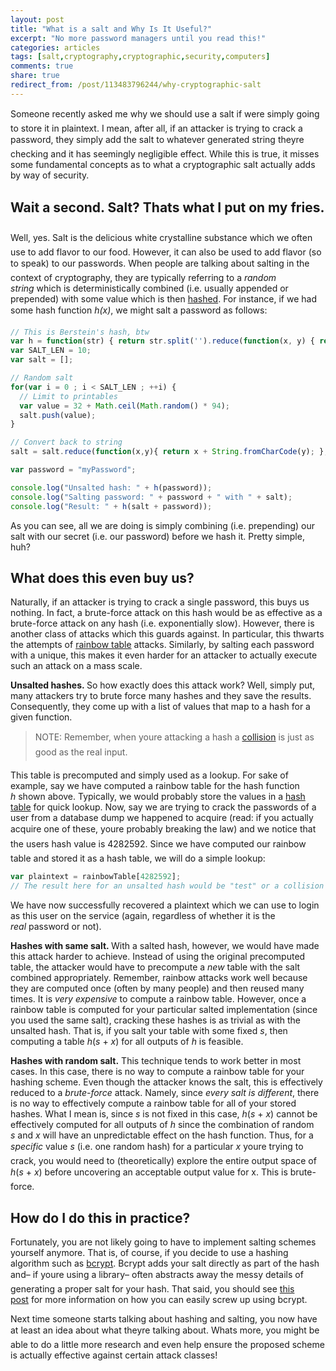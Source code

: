 ```yaml
---
layout: post
title: "What is a salt and Why Is It Useful?"
excerpt: "No more password managers until you read this!"
categories: articles
tags: [salt,cryptography,cryptographic,security,computers]
comments: true
share: true
redirect_from: /post/113483796244/why-cryptographic-salt
---
```


<p>Someone recently asked me why we should use a salt if were simply going to store it in plaintext. I mean, after all, if an attacker is trying to crack a password, they simply add the salt to whatever generated string theyre checking and it has seemingly negligible effect. While this is true, it misses some fundamental concepts as to what a cryptographic salt actually adds by way of security.</p><h2>Wait a second. Salt? Thats what I put on my fries.</h2><p>Well, yes. Salt is the delicious white crystalline substance which we often use to add flavor to our food. However, it can also be used to add flavor (so to speak) to our passwords. When people are talking about salting in the context of cryptography, they are typically referring to a <i>random string</i> which is deterministically combined (i.e. usually appended or prepended) with some value which is then <a href="http://en.wikipedia.org/wiki/Hash_function" target="_blank">hashed</a>. For instance, if we had some hash function <i>h(x)</i>, we might salt a password as follows:</p>

```javascript
// This is Berstein's hash, btw
var h = function(str) { return str.split('').reduce(function(x, y) { return 33 * x + y.charCodeAt(); }, 0); };
var SALT_LEN = 10;
var salt = [];

// Random salt
for(var i = 0 ; i < SALT_LEN ; ++i) {
  // Limit to printables
  var value = 32 + Math.ceil(Math.random() * 94);
  salt.push(value);
}

// Convert back to string
salt = salt.reduce(function(x,y){ return x + String.fromCharCode(y); }, "");

var password = "myPassword";

console.log("Unsalted hash: " + h(password));
console.log("Salting password: " + password + " with " + salt);
console.log("Result: " + h(salt + password));
```

<p>As you can see, all we are doing is simply combining (i.e. prepending) our salt with our secret (i.e. our password) before we hash it. Pretty simple, huh?</p><h2>What does this even buy us?</h2><p>Naturally, if an attacker is trying to crack a single password, this buys us nothing. In fact, a brute-force attack on this hash would be as effective as a brute-force attack on any hash (i.e. exponentially slow). However, there is another class of attacks which this guards against. In particular, this thwarts the attempts of <a href="http://en.wikipedia.org/wiki/Rainbow_table" target="_blank">rainbow table</a> attacks. Similarly, by salting each password with a unique, this makes it even harder for an attacker to actually execute such an attack on a mass scale.</p><p><b>Unsalted hashes. </b>So how exactly does this attack work? Well, simply put, many attackers try to brute force many hashes and they save the results. Consequently, they come up with a list of values that map to a hash for a given function.</p><blockquote><div>NOTE: Remember, when youre attacking a hash a <a href="http://en.wikipedia.org/wiki/Collision_%28computer_science%29" target="_blank">collision</a> is just as good as the real input.</div></blockquote><p>This table is precomputed and simply used as a lookup. For sake of example, say we have computed a rainbow table for the hash function <i>h</i> shown above. Typically, we would probably store the values in a <a href="http://en.wikipedia.org/wiki/Hash_table" target="_blank">hash table</a> for quick lookup. Now, say we are trying to crack the passwords of a user from a database dump we happened to acquire (read: if you actually acquire one of these, youre probably breaking the law) and we notice that the users hash value is 4282592. Since we have computed our rainbow table and stored it as a hash table, we will do a simple lookup:</p>

```javascript
var plaintext = rainbowTable[4282592];
// The result here for an unsalted hash would be "test" or a collision
```

<p>We have now successfully recovered a plaintext which we can use to login as this user on the service (again, regardless of whether it is the <i>real</i> password or not).</p><p><b>Hashes with same salt. </b>With a salted hash, however, we would have made this attack harder to achieve. Instead of using the original precomputed table, the attacker would have to precompute a <i>new</i> table with the salt combined appropriately. Remember, rainbow attacks work well because they are computed once (often by many people) and then reused many times. It is <i>very expensive</i> to compute a rainbow table. However, once a rainbow table is computed for your particular salted implementation (since you used the same salt), cracking these hashes is as trivial as with the unsalted hash. That is, if you salt your table with some fixed <i>s</i>, then computing a table <i>h</i>(<i>s </i>+<i> x</i>) for all outputs of <i>h</i> is feasible.</p><p><b>Hashes with random salt.</b> This technique tends to work better in most cases. In this case, there is no way to compute a rainbow table for your hashing scheme. Even though the attacker knows the salt, this is effectively reduced to a <i>brute-force</i> attack. Namely, since <i>every salt is different</i>, there is no way to effectively compute a rainbow table for all of your stored hashes. What I mean is, since <i>s</i> is not fixed in this case, <i>h</i>(<i>s</i> + <i>x</i>) cannot be effectively computed for all outputs of <i>h</i> since the combination of random <i>s</i> and <i>x</i> will have an unpredictable effect on the hash function. Thus, for a <i>specific</i> value <i>s</i> (i.e. one random hash) for a particular <i>x</i> youre trying to crack, you would need to (theoretically) explore the entire output space of <i>h</i>(<i>s</i> + <i>x</i>) before uncovering an acceptable output value for x. This is brute-force.</p><h2>How do I do this in practice?</h2><p>Fortunately, you are not likely going to have to implement salting schemes yourself anymore. That is, of course, if you decide to use a hashing algorithm such as <a href="http://en.wikipedia.org/wiki/Bcrypt" target="_blank">bcrypt</a>. Bcrypt adds your salt directly as part of the hash and&ndash; if youre using a library&ndash; often abstracts away the messy details of generating a proper salt for your hash. That said, you should see <a href="http://blog.ircmaxell.com/2012/12/seven-ways-to-screw-up-bcrypt.html" target="_blank">this post</a> for more information on how you can easily screw up using bcrypt.</p><p>Next time someone starts talking about hashing and salting, you now have at least an idea about what theyre talking about. Whats more, you might be able to do a little more research and even help ensure the proposed scheme is actually effective against certain attack classes!</p>
